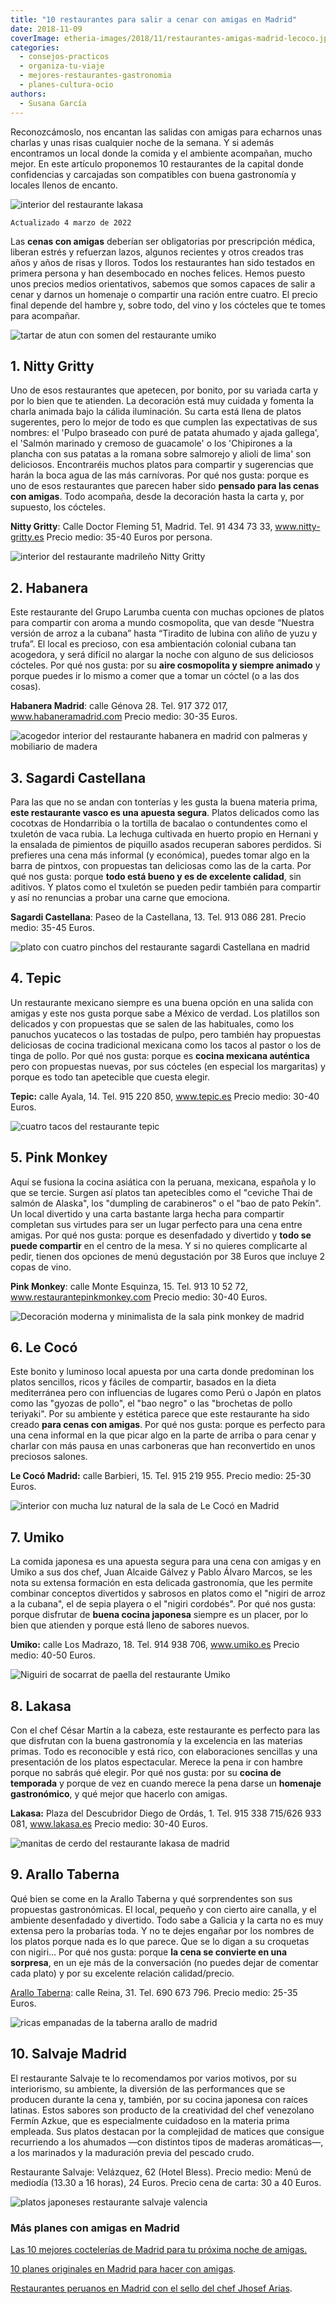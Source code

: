 ```yaml
---
title: "10 restaurantes para salir a cenar con amigas en Madrid"
date: 2018-11-09
coverImage: etheria-images/2018/11/restaurantes-amigas-madrid-lecoco.jpg
categories: 
  - consejos-practicos
  - organiza-tu-viaje
  - mejores-restaurantes-gastronomia
  - planes-cultura-ocio
authors: 
  - Susana García
---
```


Reconozcámoslo, nos encantan las salidas con amigas para echarnos unas charlas y unas 
risas cualquier noche de la semana. Y si además encontramos un local donde la comida y 
el ambiente acompañan, mucho mejor. En este artículo proponemos 10 restaurantes de la 
capital donde confidencias y carcajadas son compatibles con buena gastronomía y locales 
llenos de encanto. 

![interior del restaurante lakasa](etheria-images/2018/10/cenar-con-amigas-lakasa-sala-e1646394573276.jpg "Sala del restaurante Lakasa. ©Lakasa")

```
Actualizado 4 marzo de 2022
```

Las **cenas con amigas** deberían ser obligatorias por prescripción médica, liberan 
estrés y refuerzan lazos, algunos recientes y otros creados tras años y años de risas y 
lloros. Todos los restaurantes han sido testados en primera persona y han desembocado en 
noches felices. Hemos puesto unos precios medios orientativos, sabemos que somos capaces 
de salir a cenar y darnos un homenaje o compartir una ración entre cuatro. El precio 
final depende del hambre y, sobre todo, del vino y los cócteles que te tomes para 
acompañar. 

![tartar de atun con somen del restaurante umiko](etheria-images/2018/10/cenar-con-amigas-Umiko-tallarines-e1581094425255.jpg "Tartar de atún con somen de Umiko.")

## 1\. Nitty Gritty

Uno de esos restaurantes que apetecen, por bonito, por su variada carta y por lo bien 
que te atienden. La decoración está muy cuidada y fomenta la charla animada bajo la 
cálida iluminación. Su carta está llena de platos sugerentes, pero lo mejor de todo es 
que cumplen las expectativas de sus nombres: el 'Pulpo braseado con puré de patata 
ahumado y ajada gallega', el 'Salmón marinado y cremoso de guacamole' o los 'Chipirones 
a la plancha con sus patatas a la romana sobre salmorejo y alioli de lima' son 
deliciosos. Encontraréis muchos platos para compartir y sugerencias que harán la boca 
agua de las más carnívoras. Por qué nos gusta: porque es uno de esos restaurantes que 
parecen haber sido **pensado para las cenas con amigas**. Todo acompaña, desde la 
decoración hasta la carta y, por supuesto, los cócteles. 

**Nitty Gritty**: Calle Doctor Fleming 51, Madrid. Tel. 91 434 73 33, 
www.nitty-gritty.es Precio medio: 35-40 Euros por persona. 

![interior del restaurante madrileño Nitty Gritty](etheria-images/2018/11/NITTY-GRITTY-900x600.jpg "Sala de © Nitty Gritty")

## 2\. Habanera

Este restaurante del Grupo Larumba cuenta con muchas opciones de platos para compartir 
con aroma a mundo cosmopolita, que van desde “Nuestra versión de arroz a la cubana” 
hasta “Tiradito de lubina con aliño de yuzu y trufa”. El local es precioso, con esa 
ambientación colonial cubana tan acogedora, y será difícil no alargar la noche con 
alguno de sus deliciosos cócteles. Por qué nos gusta: por su **aire cosmopolita y 
siempre animado** y porque puedes ir lo mismo a comer que a tomar un cóctel (o a las dos 
cosas). 

**Habanera Madrid**: calle Génova 28. Tel. 917 372 017, www.habaneramadrid.com Precio 
medio: 30-35 Euros. 

![acogedor interior del restaurante habanera en madrid con palmeras y mobiliario de madera](etheria-images/2018/10/Restauranes-amigas-Habanera-e1583089410163.jpg "Sala del restaurante Habanera. ©Grupo Larrumba.")

## 3\. Sagardi Castellana

Para las que no se andan con tonterías y les gusta la buena materia prima, **este 
restaurante vasco es una apuesta segura**. Platos delicados como las cocotxas de 
Hondarribia o la tortilla de bacalao o contundentes como el txuletón de vaca rubia. La 
lechuga cultivada en huerto propio en Hernani y la ensalada de pimientos de piquillo 
asados recuperan sabores perdidos. Si prefieres una cena más informal (y económica), 
puedes tomar algo en la barra de pintxos, con propuestas tan deliciosas como las de la 
carta. Por qué nos gusta: porque **todo está bueno y es de excelente calidad**, sin 
aditivos. Y platos como el txuletón se pueden pedir también para compartir y así no 
renuncias a probar una carne que emociona. 

**Sagardi Castellana**: Paseo de la Castellana, 13. Tel. 913 086 281. Precio medio: 
35-45 Euros. 

![plato con cuatro pinchos del restaurante sagardi Castellana en madrid](etheria-images/2018/10/Cenar-con-amigas-Sagardi-pintxos-1024x682.jpg "Pintxos en Sagardi Castellana. ©Sagardi")

## 4\. Tepic

Un restaurante mexicano siempre es una buena opción en una salida con amigas y este nos 
gusta porque sabe a México de verdad. Los platillos son delicados y con propuestas que 
se salen de las habituales, como los panuchos yucatecos o las tostadas de pulpo, pero 
también hay propuestas deliciosas de cocina tradicional mexicana como los tacos al 
pastor o los de tinga de pollo. Por qué nos gusta: porque es **cocina mexicana 
auténtica** pero con propuestas nuevas, por sus cócteles (en especial los margaritas) y 
porque es todo tan apetecible que cuesta elegir. 

**Tepic:** calle Ayala, 14. Tel. 915 220 850, www.tepic.es Precio medio: 30-40 Euros. 

![cuatro tacos del restaurante tepic](etheria-images/2018/10/cenar-con-amigas-tepic-taco-camaron-1024x682.jpg "Tacos al pastor del restaurante Tepic. ©Tepic.")

## 5\. Pink Monkey

Aquí se fusiona la cocina asiática con la peruana, mexicana, española y lo que se 
tercie. Surgen así platos tan apetecibles como el "ceviche Thai de salmón de Alaska", 
los "dumpling de carabineros" o el "bao de pato Pekín". Un local divertido y una carta 
bastante larga hecha para compartir completan sus virtudes para ser un lugar perfecto 
para una cena entre amigas. Por qué nos gusta: porque es desenfadado y divertido y 
**todo se puede compartir** en el centro de la mesa. Y si no quieres complicarte al 
pedir, tienen dos opciones de menú degustación por 38 Euros que incluye 2 copas de vino. 

**Pink Monkey**: calle Monte Esquinza, 15. Tel. 913 10 52 72, 
www.restaurantepinkmonkey.com Precio medio: 30-40 Euros. 

![Decoración moderna y minimalista de la sala pink monkey de madrid](etheria-images/2018/11/restaurantes-Madrid-Pink-monkey-sala.jpg "Sala del Pink Monkey, perfecta para una cena de amigas. ©Pink Monkey.")

## 6\. Le Cocó

Este bonito y luminoso local apuesta por una carta donde predominan los platos 
sencillos, ricos y fáciles de compartir, basados en la dieta mediterránea pero con 
influencias de lugares como Perú o Japón en platos como las "gyozas de pollo", el "bao 
negro" o las "brochetas de pollo teriyaki". Por su ambiente y estética parece que este 
restaurante ha sido creado **para cenas con amigas**. Por qué nos gusta: porque es 
perfecto para una cena informal en la que picar algo en la parte de arriba o para cenar 
y charlar con más pausa en unas carboneras que han reconvertido en unos preciosos 
salones. 

**Le Cocó Madrid:** calle Barbieri, 15. Tel. 915 219 955. Precio medio: 25-30 Euros. 

![interior con mucha luz natural de la sala de Le Cocó en Madrid](etheria-images/2018/11/restaurantes-amigas-madrid-lecoco-1024x683.jpg "Acogedora sala de Le Cocó. ©Le Cocó.")

## 7\. Umiko

La comida japonesa es una apuesta segura para una cena con amigas y en Umiko a sus dos 
chef, Juan Alcaide Gálvez y Pablo Álvaro Marcos, se les nota su extensa formación en 
esta delicada gastronomía, que les permite combinar conceptos divertidos y sabrosos en 
platos como el "nigiri de arroz a la cubana", el de sepia playera o el "nigiri 
cordobés". Por qué nos gusta: porque disfrutar de **buena cocina japonesa** siempre es 
un placer, por lo bien que atienden y porque está lleno de sabores nuevos. 

**Umiko:** calle Los Madrazo, 18. Tel. 914 938 706, www.umiko.es Precio medio: 40-50 
Euros. 

![Niguiri de socarrat de paella del restaurante Umiko](etheria-images/2018/10/cenar-con-amigas-Umiko-niguiri-socarrat-e1646394704999.jpg "Niguiri de socarrat de paella de Umiko.")

## 8\. Lakasa

Con el chef César Martín a la cabeza, este restaurante es perfecto para las que 
disfrutan con la buena gastronomía y la excelencia en las materias primas. Todo es 
reconocible y está rico, con elaboraciones sencillas y una presentación de los platos 
espectacular. Merece la pena ir con hambre porque no sabrás qué elegir. Por qué nos 
gusta: por su **cocina de temporada** y porque de vez en cuando merece la pena darse un 
**homenaje gastronómico**, y qué mejor que hacerlo con amigas. 

**Lakasa:** Plaza del Descubridor Diego de Ordás, 1. Tel. 915 338 715/626 933 081, 
www.lakasa.es Precio medio: 30-40 Euros. 

![manitas de cerdo del restaurante lakasa de madrid](etheria-images/2018/10/cenar-con-amigas-lakasa-manitas-1024x682.jpg "Manitas del restaurante Lakasa. ©Lakasa")

## 9\. Arallo Taberna

Qué bien se come en la Arallo Taberna y qué sorprendentes son sus propuestas 
gastronómicas. El local, pequeño y con cierto aire canalla, y el ambiente desenfadado y 
divertido. Todo sabe a Galicia y la carta no es muy extensa pero la probarías toda. Y no 
te dejes engañar por los nombres de los platos porque nada es lo que parece. Que se lo 
digan a su croquetas con nigiri… Por qué nos gusta: porque **la cena se convierte en una 
sorpresa**, en un eje más de la conversación (no puedes dejar de comentar cada plato) y 
por su excelente relación calidad/precio. 

[Arallo 
Taberna](https://etheriamagazine.com/2018/05/17/cenar-con-amigas-en-taberna-arallo-madrid/): 
calle Reina, 31. Tel. 690 673 796. Precio medio: 25-35 Euros. 

![ricas empanadas de la taberna arallo de madrid](etheria-images/2018/10/Taberna-Arallo-1.jpg "Empanadas en Arallo Taberna. ©Arallo Taberna.")

## 10\. Salvaje Madrid

El restaurante Salvaje te lo recomendamos por varios motivos, por su interiorismo, su 
ambiente, la diversión de las performances que se producen durante la cena y, también, 
por su cocina japonesa con raíces latinas. Estos sabores son producto de la creatividad 
del chef venezolano Fermín Azkue, que es especialmente cuidadoso en la materia prima 
empleada. Sus platos destacan por la complejidad de matices que consigue recurriendo a 
los ahumados —con distintos tipos de maderas aromáticas—, a los marinados y la 
maduración previa del pescado crudo. 

Restaurante Salvaje: Velázquez, 62 (Hotel Bless). Precio medio: Menú de mediodía (13.30 
a 16 horas), 24 Euros. Precio cena de carta: 30 a 40 Euros. 

![platos japoneses restaurante salvaje valencia](etheria-images/2021/12/restaurante-salvaje-valencia.jpg "Platos del restaurante Salvaje. © Pepa García")

### Más planes con amigas en Madrid

[Las 10 mejores coctelerías de Madrid para tu próxima noche de 
amigas.](https://etheriamagazine.com/2019/10/22/10-mejores-coctelerias-de-madrid-salir-con-amigas/) 

[10 planes originales en Madrid para hacer con 
amigas](https://etheriamagazine.com/2020/08/27/10-planes-originales-en-madrid-con-amigas/). 

[Restaurantes peruanos en Madrid con el sello del chef Jhosef 
Arias](https://etheriamagazine.com/2022/01/24/restaurantes-peruanos-en-madrid-de-jhosef-arias/).
